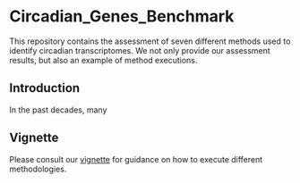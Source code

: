 # Circadian_Genes_Benchmark

This repository contains the assessment of seven different methods used to identify circadian transcriptomes. We not only provide our assessment results, but also an example of method executions. 

## Introduction 

In the past decades, many 

## Vignette 

Please consult our [vignette](https://htmlpreview.github.io/?https://github.com/wenwenm183/Circadian_Genes_Benchmark/blob/master/vignettes/Vignettes-of-Circadian-Paper.html) for guidance on how to execute different methodologies. 

